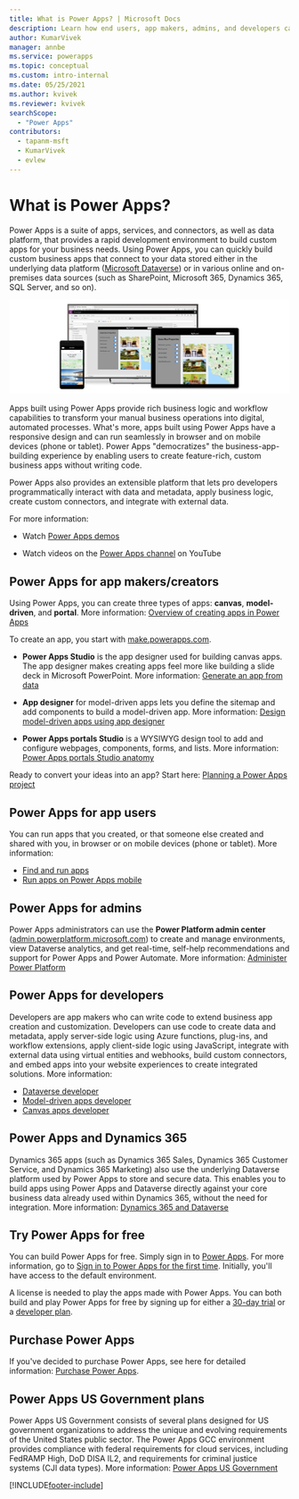 ```yaml
---
title: What is Power Apps? | Microsoft Docs
description: Learn how end users, app makers, admins, and developers can use Power Apps to meet business needs by transforming manual operations into digital processes.
author: KumarVivek
manager: annbe
ms.service: powerapps
ms.topic: conceptual
ms.custom: intro-internal
ms.date: 05/25/2021
ms.author: kvivek
ms.reviewer: kvivek
searchScope:
  - "Power Apps"
contributors:
  - tapanm-msft
  - KumarVivek
  - evlew
---
```

# What is Power Apps?

Power Apps is a suite of apps, services, and connectors, as well as data platform, that provides a rapid development environment to build custom apps for your business needs. Using Power Apps, you can quickly build custom business apps that connect to your data stored either in the underlying data platform ([Microsoft Dataverse](/powerapps/maker/data-platform/data-platform-intro)) or in various online and on-premises data sources (such as SharePoint, Microsoft 365, Dynamics 365, SQL Server, and so on). 

![Power Apps.](media/PowerApps-intro.png "Power Apps")

Apps built using Power Apps provide rich business logic and workflow capabilities to transform your manual business operations into digital, automated processes. What's more, apps built using Power Apps have a responsive design and can run seamlessly in browser and on mobile devices (phone or tablet). Power Apps "democratizes" the business-app-building experience by enabling users to create feature-rich, custom business apps without writing code.

Power Apps also provides an extensible platform that lets pro developers programmatically interact with data and metadata, apply business logic, create custom connectors, and integrate with external data.

For more information:

- Watch [Power Apps demos](https://powerapps.microsoft.com/demo/)

- Watch videos on the [Power Apps channel](https://www.youtube.com/channel/UCGfWR2ekfRFckLjev6eQYLg) on YouTube

## Power Apps for app makers/creators

Using Power Apps, you can create three types of apps: **canvas**, **model-driven**, and **portal**. More information: [Overview of creating apps in Power Apps](maker/index.md)

To create an app, you start with [make.powerapps.com](https://make.powerapps.com).

- **Power Apps Studio** is the app designer used for building canvas apps. The app designer makes creating apps feel more like building a slide deck in Microsoft PowerPoint. More information: [Generate an app from data](/powerapps/maker/canvas-apps/data-platform-create-app)  

- **App designer** for model-driven apps lets you define the sitemap and add components to build a model-driven app. More information: [Design model-driven apps using app designer](maker/model-driven-apps/design-custom-business-apps-using-app-designer.md)

- **Power Apps portals Studio** is a WYSIWYG design tool to add and configure webpages, components, forms, and lists. More information: [Power Apps portals Studio anatomy](/powerapps/maker/portals/portal-designer-anatomy)

Ready to convert your ideas into an app? Start here: [Planning a Power Apps project](/powerapps/guidance/planning/introduction)

## Power Apps for app users

You can run apps that you created, or that someone else created and shared with you, in browser or on mobile devices (phone or tablet). More information: 

- [Find and run apps](user/index.md)
- [Run apps on Power Apps mobile](mobile/run-powerapps-on-mobile.md)

## Power Apps for admins

Power Apps administrators can use the **Power Platform admin center** ([admin.powerplatform.microsoft.com](https://admin.powerplatform.microsoft.com)) to create and manage environments, view Dataverse analytics, and get real-time, self-help recommendations and support for Power Apps and Power Automate. More information: [Administer Power Platform](/power-platform/admin/admin-guide)

## Power Apps for developers

Developers are app makers who can write code to extend business app creation and customization. Developers can use code to create data and metadata, apply server-side logic using Azure functions, plug-ins, and workflow extensions, apply client-side logic using JavaScript, integrate with external data using virtual entities and webhooks, build custom connectors, and embed apps into your website experiences to create integrated solutions. More information: 
- [Dataverse developer](/powerapps/developer/data-platform/)
- [Model-driven apps developer](/powerapps/developer/model-driven-apps/)
- [Canvas apps developer](/powerapps/maker/canvas-apps/dev-enterprise-intro)

## Power Apps and Dynamics 365

Dynamics 365 apps (such as Dynamics 365 Sales, Dynamics 365 Customer Service, and Dynamics 365 Marketing) also use the underlying Dataverse platform used by Power Apps to store and secure data. This enables you to build apps using Power Apps and Dataverse directly against your core business data already used within Dynamics 365, without the need for integration. More information: [Dynamics 365 and Dataverse](maker/data-platform/data-platform-intro.md#dynamics-365-and-dataverse)

## Try Power Apps for free

You can build Power Apps for free. Simply sign in to [Power Apps](https://make.powerapps.com). For more information, go to [Sign in to Power Apps for the first time](maker/canvas-apps/intro-maker-portal.md). Initially, you'll have access to the default environment.

A license is needed to play the apps made with Power Apps. You can both build and play Power Apps for free by signing up for either a [30-day trial](maker/signup-for-powerapps.md) or a [developer plan](maker/developer-plan.md). 

## Purchase Power Apps

If you've decided to purchase Power Apps, see here for detailed information: [Purchase Power Apps](/power-platform/admin/signup-for-powerapps-admin).

## Power Apps US Government plans

Power Apps US Government consists of several plans designed for US government organizations to address the unique and evolving requirements of the United States public sector. The Power Apps GCC environment provides compliance with federal requirements for cloud services, including FedRAMP High, DoD DISA IL2, and requirements for criminal justice systems (CJI data types). More information: [Power Apps US Government](/power-platform/admin/powerapps-us-government)


[!INCLUDE[footer-include](includes/footer-banner.md)]
